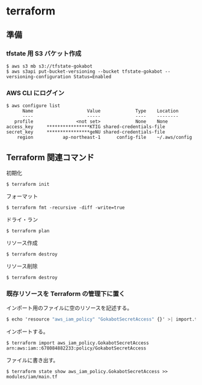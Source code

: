 # terraform

## 準備

### tfstate 用 S3 バケット作成

```console
$ aws s3 mb s3://tfstate-gokabot
$ aws s3api put-bucket-versioning --bucket tfstate-gokabot --versioning-configuration Status=Enabled
```

### AWS CLI にログイン

```console
$ aws configure list
      Name                    Value             Type    Location
      ----                    -----             ----    --------
   profile                <not set>             None    None
access_key     ****************KTIG shared-credentials-file    
secret_key     ****************geNU shared-credentials-file    
    region           ap-northeast-1      config-file    ~/.aws/config
```

## Terraform 関連コマンド

初期化

```console
$ terraform init
```

フォーマット

```console
$ terraform fmt -recursive -diff -write=true
```

ドライ・ラン

```console
$ terraform plan
```

リソース作成

```console
$ terraform destroy
```

リソース削除

```console
$ terraform destroy
```

### 既存リソースを Terraform の管理下に置く

インポート用のファイルに空のリソースを記述する。

```terraform
$ echo 'resource "aws_iam_policy" "GokabotSecretAccess" {}' >| import.tf
```

インポートする。

```console
$ terraform import aws_iam_policy.GokabotSecretAccess arn:aws:iam::678084882233:policy/GokabotSecretAccess
```

ファイルに書き出す。

```console
$ terraform state show aws_iam_policy.GokabotSecretAccess >> modules/iam/main.tf
```
